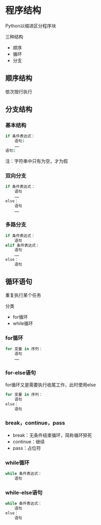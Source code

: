 #  程序结构

Python以缩进区分程序块

三种结构

* 顺序
* 循环
* 分支

## 顺序结构

依次按行执行

## 分支结构

### 基本结构

~~~python
if 条件表达式：
	语句1
    ……
语句1
~~~

注：字符串中只有为空，才为假

### 双向分支

~~~python
if 条件表达式：
	语句
    ……
else：
	语句
    ……
~~~

### 多路分支

~~~python
if 条件表达式：
	语句
elif 条件表达式：
	语句
    ……
else：
	语句
~~~

## 循环语句

重复执行某个任务

分类

* for循环
* while循环

### for循环

~~~python
for 变量 in 序列：
	语句
    ……
~~~

### for-else语句

for循环又是需要执行收尾工作，此时使用else

~~~python
for 变量 in 序列：
	语句
else：
	语句
~~~

### break，continue，pass

* break：无条件结束循环，简称循环猝死
* continue：继续
* pass：占位符

### while循环

~~~python
while 条件表达式：
	语句
~~~

### while-else语句

~~~python
while 条件表达式：
	语句
else：
	语句
~~~





